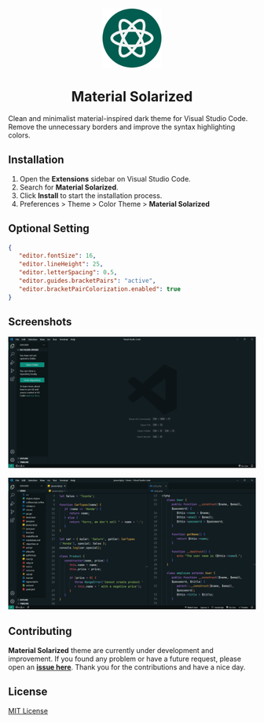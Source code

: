 <p align="center">
    <img src="./assets/logo.png" width="120" height="120">
    <h1 align="center">Material Solarized</h1>
</p>

Clean and minimalist material-inspired dark theme for Visual Studio Code.
Remove the unnecessary borders and improve the syntax highlighting colors.

## Installation

1. Open the **Extensions** sidebar on Visual Studio Code.
2. Search for **Material Solarized**.
3. Click **Install** to start the installation process.
4. Preferences > Theme > Color Theme > **Material Solarized**

## Optional Setting

```json
{
   "editor.fontSize": 16,
   "editor.lineHeight": 25,
   "editor.letterSpacing": 0.5,
   "editor.guides.bracketPairs": "active",
   "editor.bracketPairColorization.enabled": true
}
```

## Screenshots

![Material Solarized Theme](./assets/screenshot-1.png)<br><br>
![Material Solarized Theme](./assets/screenshot-2.png)

## Contributing

**Material Solarized** theme are currently under development and improvement.
If you found any problem or have a future request, please open an
[**issue here**](https://github.com/syahrizaldev/material-solarized/issues).
Thank you for the contributions and have a nice day.

## License

[MIT License](./license)

